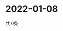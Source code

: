 # 2022-01-08
  共 0条

  <!-- BEGIN -->
  <!-- 最后更新时间Sat Jan 08 2022 07:03:50 GMT+0000 (Coordinated Universal Time) -->
  
  <!-- END -->
  
  